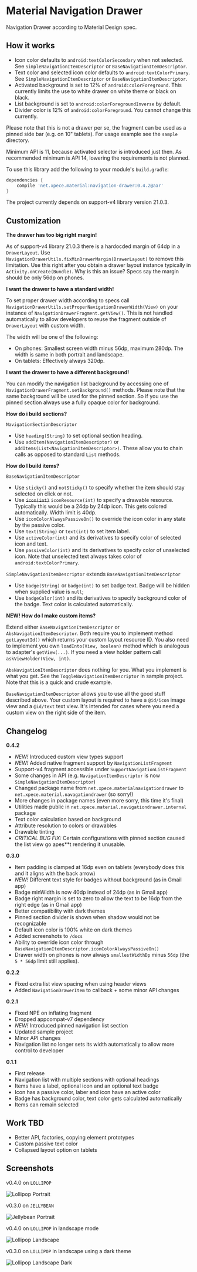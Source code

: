 Material Navigation Drawer
==========================

Navigation Drawer according to Material Design spec.

How it works
------------

 - Icon color defaults to `android:textColorSecondary` when not selected. See `SimpleNavigationItemDescriptor` or `BaseNavigationItemDescriptor`.
 - Text color and selected icon color defaults to `android:textColorPrimary`. See `SimpleNavigationItemDescriptor` or `BaseNavigationItemDescriptor`.
 - Activated background is set to 12% of `android:colorForeground`. This currently limits the use to white drawer on white theme or black on black.
 - List background is set to `android:colorForegroundInverse` by default.
 - Divider color is 12% of `android:colorForeground`. You cannot change this currently.

Please note that this is not a drawer per se, the fragment can be used as a pinned side bar (e.g. on 10" tablets). For usage example see the `sample `directory.

Minimum API is 11, because activated selector is introduced just then. As recommended minimum is API 14, lowering the requirements is not planned.

To use this library add the following to your module's `build.gradle`:
```groovy
dependencies {
    compile 'net.xpece.material:navigation-drawer:0.4.2@aar'
}
```

The project currently depends on support-v4 library version 21.0.3.

Customization
-------------

**The drawer has too big right margin!**

As of support-v4 library 21.0.3 there is a hardocded margin of 64dp in a `DrawerLayout`. Use `NavigationDrawerUtils.fixMinDrawerMargin(DrawerLayout)` to remove this limitation. Use this right after you obtain a drawer layout instance typically in `Activity.onCreate(Bundle)`. Why is this an issue? Specs say the margin should be only 56dp on phones.

**I want the drawer to have a standard width!**

To set proper drawer width according to specs call `NavigationDrawerUtils.setProperNavigationDrawerWidth(View)` on your instance of `NavigationDrawerFragment.getView()`. This is not handled automatically to allow developers to reuse the fragment outside of `DrawerLayout` with custom width.

The width will be one of the following:
- On phones: Smallest screen width minus 56dp, maximum 280dp. The width is same in both portrait and landscape.
- On tablets: Effectively always 320dp.

**I want the drawer to have a different background!**

You can modify the navigation list background by accessing one of `NavigationDrawerFragment.setBackground()` methods. Please note that the same background will be used for the pinned section. So if you use the pinned section always use a fully opaque color for background.

**How do i build sections?**

`NavigationSectionDescriptor`

 - Use `heading(String)` to set optional section heading.
 - Use `addItem(NavigationItemDescriptor)` or `addItems(List<NavigationItemDescriptor>)`. These allow you to chain calls as opposed to standard `List` methods.
 
**How do I build items?**

`BaseNavigationItemDescriptor`

- Use `sticky()` and `notSticky()` to specify whether the item should stay selected on click or not.
- Use ~~`icon(int)`~~ `iconResource(int)` to specify a drawable resource. Typically this would be a 24dp by 24dp icon. This gets colored automatically. Width limit is 40dp.
- Use `iconColorAlwaysPassiveOn()` to override the icon color in any state by the passive color.
- Use `text(String)` or `text(int)` to set item label.
- Use `activeColor(int)` and its derivatives to specify color of selected icon and text.
- Use `passiveColor(int)` and its derivatives to specify color of unselected icon. Note that unselected text always takes color of `android:textColorPrimary`.

`SimpleNavigationItemDescriptor` extends `BaseNavigationItemDescriptor`

- Use `badge(String)` or `badge(int)` to set badge text. Badge will be hidden when supplied value is `null`;
- Use `badgeColor(int)` and its derivatives to specify background color of the badge. Text color is calculated automatically.
 
**NEW! How do I make custom items?**

Extend either `BaseNavigationItemDescriptor` or `AbsNavigationItemDescriptor`. Both require you to implement method `getLayoutId()` which returns your custom layout resource ID. You also need to implement you own `loadInto(View, boolean)` method which is analogous to adapter's `getView(...)`. If you need a view holder pattern call `askViewHolder(View, int)`.

`AbsNavigationItemDescriptor` does nothing for you. What you implement is what you get. See the `ToggleNavigationItemDescriptor` in sample project. Note that this is a quick and crude example.

`BaseNavigationItemDescriptor` allows you to use all the good stuff described above. Your custom layout is required to have a `@id/icon` image view and a `@id/text` text view. It's intended for cases where you need a custom view on the right side of the item.

Changelog
---------

**0.4.2**
- *NEW!* Introduced custom view types support
- *NEW!* Added native fragment support by `NavigationListFragment`
- Support-v4 fragment accessible under `SupportNavigationListFragment`
- Some changes in API (e.g. `NavigationItemDescriptor` is now `SimpleNavigationItemDescriptor`)
- Changed package name from `net.xpece.materialnavigationdrawer` to `net.xpece.material.navagationdrawer` (so sorry!)
- More changes in package names (even more sorry, this time it's final)
- Utilities made public in `net.xpece.material.navigationdrawer.internal` package
 - Text color calculation based on background
 - Attribute resolution to colors or drawables
 - Drawable tinting
- *CRITICAL BUG FIX:* Certain configurations with pinned section caused the list view go apes**t rendering it unusable.

**0.3.0**
- Item padding is clamped at 16dp even on tablets (everybody does this and it aligns with the back arrow)
- *NEW!* Different text style for badges without background (as in Gmail app)
- Badge minWidth is now 40dp instead of 24dp (as in Gmail app)
- Badge right margin is set to zero to allow the text to be 16dp from the right edge (as in Gmail app)
- Better compatibility with dark themes
 - Pinned section divider is shown when shadow would not be recognizable
 - Default icon color is 100% white on dark themes
 - Added screenshots to `/docs`
- Ability to override icon color through `BaseNavigationItemDescriptor.iconColorAlwaysPassiveOn()`
- Drawer width on phones is now always `smallestWidthDp` minus `56dp` (the `5 * 56dp` limit still applies).

**0.2.2**

- Fixed extra list view spacing when using header views
- Added `NavigationDrawerItem` to callback + some minor API changes
 
**0.2.1**

- Fixed NPE on inflating fragment
- Dropped appcompat-v7 dependency
- *NEW!* Introduced pinned navigation list section
- Updated sample project
- Minor API changes
- Navigation list no longer sets its width automatically to allow more control to developer
 
**0.1.1**

- First release
- Navigation list with multiple sections with optional headings
- Items have a label, optional icon and an optional text badge
- Icon has a passive color, laber and icon have an active color
- Badge has background color, text color gets calculated automatically
- Items can remain selected

Work TBD
--------

 - Better API, factories, copying element prototypes
 - Custom passive text color
 - Collapsed layout option on tablets

Screenshots
-----------

v0.4.0 on `LOLLIPOP`

![Lollipop Portrait](./docs/device-2015-01-11-0.4.0-v21-port.png)

v0.3.0 on `JELLYBEAN`

![Jellybean Portrait](./docs/device-2015-01-03-0.3.0-v16-port.png)

v0.4.0 on `LOLLIPOP` in landscape mode

![Lollipop Landscape](./docs/device-2015-01-11-0.4.0-v21-land.png)

v0.3.0 on `LOLLIPOP` in landscape using a dark theme

![Lollipop Landscape Dark](./docs/device-2015-01-03-0.3.0-v21-land-black.png)
